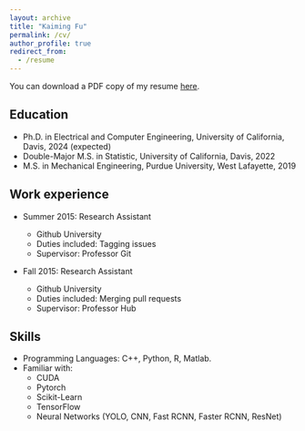 ```yaml
---
layout: archive
title: "Kaiming Fu"
permalink: /cv/
author_profile: true
redirect_from:
  - /resume
---
```


You can download a PDF copy of my resume [here](../files/KaimingFu_Resume.pdf).

Education
------
* Ph.D. in Electrical and Computer Engineering, University of California, Davis, 2024 (expected)
* Double-Major M.S. in Statistic, University of California, Davis, 2022
* M.S. in Mechanical Engineering, Purdue University, West Lafayette, 2019


Work experience
------
* Summer 2015: Research Assistant
  * Github University
  * Duties included: Tagging issues
  * Supervisor: Professor Git

* Fall 2015: Research Assistant
  * Github University
  * Duties included: Merging pull requests
  * Supervisor: Professor Hub
  

Skills
------
* Programming Languages: C++, Python, R, Matlab.
* Familiar with: 
  * CUDA
  * Pytorch
  * Scikit-Learn
  * TensorFlow
  * Neural Networks (YOLO, CNN, Fast RCNN, Faster RCNN, ResNet)
